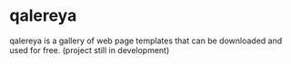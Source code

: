 # qalereya
qalereya is a gallery of web page templates that can be downloaded and used for free. (project still in development)
